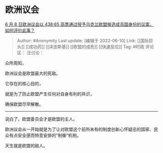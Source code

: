 # 欧洲议会
[6 月 8 日欧洲议会以 438:65 高票通过授予乌克兰欧盟候选成员国身份的议案，如何评价此事？](https://www.zhihu.com/question/536802518/answer/2522088991)

> Author: #Anonymity
> Last update: [编辑于 2022-06-10]
> Link: [[国际巨头]] [[成功药]] [[泽连斯基]] [[欧盟的成色]] [[快速反应]]
> Tag: #时政
> 评论区：
> 泛讨论：

众所周知，

欧洲议会是欧盟最大的死敌。

它存在的核心目的，

就是为了防止欧盟产生任何对自身有利的共识，

确保欧盟尽早解散。

---

说白了，欧盟委员会才是欧盟的主人。

欧洲议会从一开始就是为了让对欧盟这个前所未有的制度创新心怀疑忌的国家、民众有点安全感而特意安排的“制衡”机制。

天生就是欧盟的敌人。
